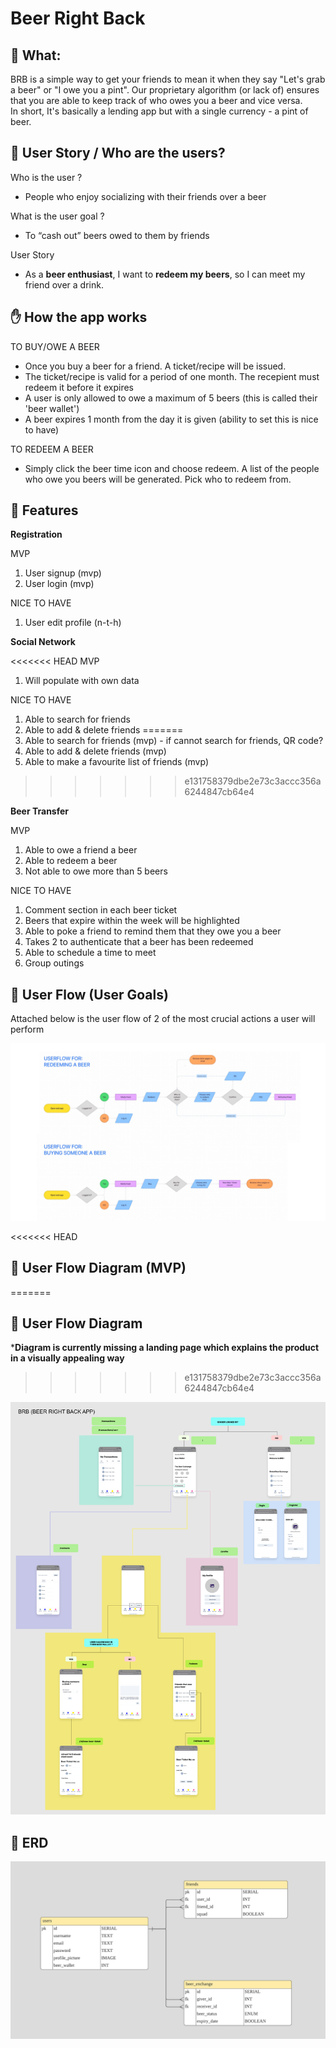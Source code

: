# Beer Right Back

## 🍺 What:

BRB is a simple way to get your friends to mean it when they say "Let's grab a beer" or "I owe you a pint". Our proprietary algorithm (or lack of) ensures that you are able to keep track of who owes you a beer and vice versa.  
In short, It's basically a lending app but with a single currency - a pint of beer.

## 🤼 User Story / Who are the users?

Who is the user ?

- People who enjoy socializing with their friends over a beer

What is the user goal ?

- To “cash out” beers owed to them by friends

User Story

- As a **beer enthusiast**, I want to **redeem my beers**, so I can meet my friend over a drink.

## ✋ How the app works

TO BUY/OWE A BEER

- Once you buy a beer for a friend. A ticket/recipe will be issued.
- The ticket/recipe is valid for a period of one month. The recepient must redeem it before it expires
- A user is only allowed to owe a maximum of 5 beers (this is called their 'beer wallet')
- A beer expires 1 month from the day it is given (ability to set this is nice to have)

TO REDEEM A BEER

- Simply click the beer time icon and choose redeem. A list of the people who owe you beers will be generated. Pick who to redeem from.

## 🌈 Features

**Registration**

MVP

1. User signup (mvp)
2. User login (mvp)

NICE TO HAVE

1. User edit profile (n-t-h)

**Social Network**

<<<<<<< HEAD
MVP

1. Will populate with own data

NICE TO HAVE

1.  Able to search for friends
2.  Able to add & delete friends
=======
1.  Able to search for friends (mvp) - if cannot search for friends, QR code?
2.  Able to add & delete friends (mvp)
3.  Able to make a favourite list of friends (mvp)
>>>>>>> e131758379dbe2e73c3accc356a6244847cb64e4

**Beer Transfer**

MVP

1. Able to owe a friend a beer
2. Able to redeem a beer
3. Not able to owe more than 5 beers

NICE TO HAVE

1. Comment section in each beer ticket
2. Beers that expire within the week will be highlighted
3. Able to poke a friend to remind them that they owe you a beer
4. Takes 2 to authenticate that a beer has been redeemed
5. Able to schedule a time to meet
6. Group outings

## 📱 User Flow (User Goals)

Attached below is the user flow of 2 of the most crucial actions a user will perform

![Image of user flow diagram](/readme_images/brb-user-flow.jpg)

<<<<<<< HEAD
## 📱 User Flow Diagram (MVP)
=======
## 📱 User Flow Diagram 

***Diagram is currently missing a landing page which explains the product in a visually appealing way**
>>>>>>> e131758379dbe2e73c3accc356a6244847cb64e4

![Image of user flow diagram](/readme_images/brb-user-flow-diagram-mvp.jpg)

## 🧠 ERD

![Image of user flow diagram](/readme_images/brb-erd.jpg)
